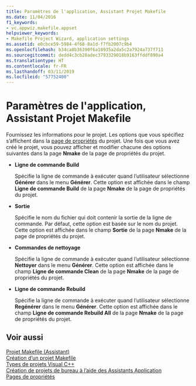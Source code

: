 ```yaml
---
title: Paramètres de l'application, Assistant Projet Makefile
ms.date: 11/04/2016
f1_keywords:
- vc.appwiz.makefile.appset
helpviewer_keywords:
- Makefile Project Wizard, application settings
ms.assetid: e0cbce59-5984-4f68-8a1d-f7fb2007c9b4
ms.openlocfilehash: b34ca8b36390f6a18935a2da5c2a7924a737f711
ms.sourcegitcommit: dedd4c3cb28adec3793329018b9163ffddf890a4
ms.translationtype: HT
ms.contentlocale: fr-FR
ms.lasthandoff: 03/11/2019
ms.locfileid: "57752400"
---
```

# <a name="application-settings-makefile-project-wizard"></a>Paramètres de l'application, Assistant Projet Makefile

Fournissez les informations pour le projet. Les options que vous spécifiez s’affichent dans la [page de propriétés](../ide/working-with-project-properties.md) du projet. Une fois que vous avez créé le projet, vous pouvez afficher et modifier chacune des options suivantes dans la page **Nmake** de la page de propriétés du projet.

- **Ligne de commande Build**

   Spécifie la ligne de commande à exécuter quand l’utilisateur sélectionne **Générer** dans le menu **Générer**. Cette option est affichée dans le champ **Ligne de commande Build** de la page **Nmake** de la page de propriétés du projet.

- **Sortie**

   Spécifie le nom du fichier qui doit contenir la sortie de la ligne de commande. Par défaut, cette option est basée sur le nom du projet. Cette option est affichée dans le champ **Sortie** de la page **Nmake** de la page de propriétés du projet.

- **Commandes de nettoyage**

   Spécifie la ligne de commande à exécuter quand l’utilisateur sélectionne **Nettoyer** dans le menu **Générer**. Cette option est affichée dans le champ **Ligne de commande Clean** de la page **Nmake** de la page de propriétés du projet.

- **Ligne de commande Rebuild**

   Spécifie la ligne de commande à exécuter quand l’utilisateur sélectionne **Regénérer** dans le menu **Générer**. Cette option est affichée dans le champ **Ligne de commande Rebuild All** de la page **Nmake** de la page de propriétés du projet.

## <a name="see-also"></a>Voir aussi

[Projet Makefile (Assistant)](../ide/makefile-project-wizard.md)<br>
[Création d’un projet Makefile](../ide/creating-a-makefile-project.md)<br>
[Types de projets Visual C++](../ide/visual-cpp-project-types.md)<br>
[Création de projets de bureau à l’aide des Assistants Application](../ide/creating-desktop-projects-by-using-application-wizards.md)<br>
[Pages de propriétés](../ide/property-pages-visual-cpp.md)
